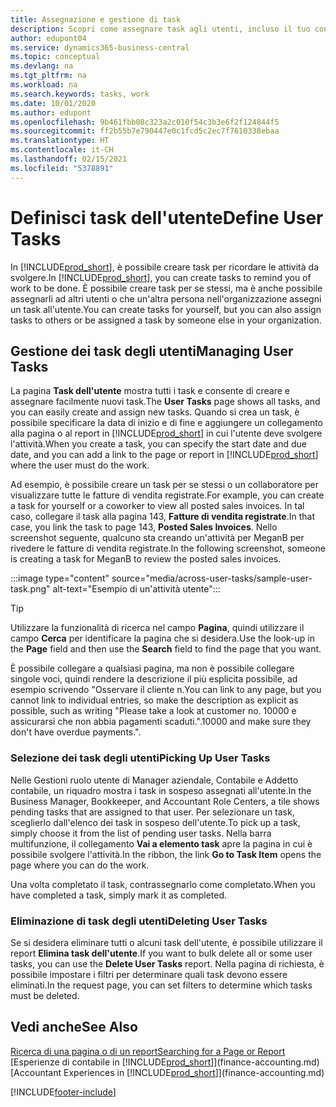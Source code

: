 ```yaml
---
title: Assegnazione e gestione di task
description: Scopri come assegnare task agli utenti, incluso il tuo contabile, in Business Central e come selezionare e completare le attività.
author: edupont04
ms.service: dynamics365-business-central
ms.topic: conceptual
ms.devlang: na
ms.tgt_pltfrm: na
ms.workload: na
ms.search.keywords: tasks, work
ms.date: 10/01/2020
ms.author: edupont
ms.openlocfilehash: 9b461fbb08c323a2c010f54c3b3e6f2f124844f5
ms.sourcegitcommit: ff2b55b7e790447e0c1fcd5c2ec7f7610338ebaa
ms.translationtype: HT
ms.contentlocale: it-CH
ms.lasthandoff: 02/15/2021
ms.locfileid: "5378891"
---
```

# <a name="define-user-tasks"></a><span data-ttu-id="10474-103">Definisci task dell'utente</span><span class="sxs-lookup"><span data-stu-id="10474-103">Define User Tasks</span></span>

<span data-ttu-id="10474-104">In [!INCLUDE[prod_short](includes/prod_short.md)], è possibile creare task per ricordare le attività da svolgere.</span><span class="sxs-lookup"><span data-stu-id="10474-104">In [!INCLUDE[prod_short](includes/prod_short.md)], you can create tasks to remind you of work to be done.</span></span> <span data-ttu-id="10474-105">È possibile creare task per se stessi, ma è anche possibile assegnarli ad altri utenti o che un'altra persona nell'organizzazione assegni un task all'utente.</span><span class="sxs-lookup"><span data-stu-id="10474-105">You can create tasks for yourself, but you can also assign tasks to others or be assigned a task by someone else in your organization.</span></span>  

## <a name="managing-user-tasks"></a><span data-ttu-id="10474-106">Gestione dei task degli utenti</span><span class="sxs-lookup"><span data-stu-id="10474-106">Managing User Tasks</span></span>

<span data-ttu-id="10474-107">La pagina **Task dell'utente** mostra tutti i task e consente di creare e assegnare facilmente nuovi task.</span><span class="sxs-lookup"><span data-stu-id="10474-107">The **User Tasks** page shows all tasks, and you can easily create and assign new tasks.</span></span> <span data-ttu-id="10474-108">Quando si crea un task, è possibile specificare la data di inizio e di fine e aggiungere un collegamento alla pagina o al report in [!INCLUDE[prod_short](includes/prod_short.md)] in cui l'utente deve svolgere l'attività.</span><span class="sxs-lookup"><span data-stu-id="10474-108">When you create a task, you can specify the start date and due date, and you can add a link to the page or report in [!INCLUDE[prod_short](includes/prod_short.md)] where the user must do the work.</span></span>  

<span data-ttu-id="10474-109">Ad esempio, è possibile creare un task per se stessi o un collaboratore per visualizzare tutte le fatture di vendita registrate.</span><span class="sxs-lookup"><span data-stu-id="10474-109">For example, you can create a task for yourself or a coworker to view all posted sales invoices.</span></span> <span data-ttu-id="10474-110">In tal caso, collegare il task alla pagina 143, **Fatture di vendita registrate**.</span><span class="sxs-lookup"><span data-stu-id="10474-110">In that case, you link the task to page 143, **Posted Sales Invoices**.</span></span> <span data-ttu-id="10474-111">Nello screenshot seguente, qualcuno sta creando un'attività per MeganB per rivedere le fatture di vendita registrate.</span><span class="sxs-lookup"><span data-stu-id="10474-111">In the following screenshot, someone is creating a task for MeganB to review the posted sales invoices.</span></span>  

:::image type="content" source="media/across-user-tasks/sample-user-task.png" alt-text="Esempio di un'attività utente":::

> [!TIP]  
> <span data-ttu-id="10474-113">Utilizzare la funzionalità di ricerca nel campo **Pagina**, quindi utilizzare il campo **Cerca** per identificare la pagina che si desidera.</span><span class="sxs-lookup"><span data-stu-id="10474-113">Use the look-up in the **Page** field and then use the **Search** field to find the page that you want.</span></span>  
>
> <span data-ttu-id="10474-114">È possibile collegare a qualsiasi pagina, ma non è possibile collegare singole voci, quindi rendere la descrizione il più esplicita possibile, ad esempio scrivendo "Osservare il cliente n.</span><span class="sxs-lookup"><span data-stu-id="10474-114">You can link to any page, but you cannot link to individual entries, so make the description as explicit as possible, such as writing "Please take a look at customer no.</span></span> <span data-ttu-id="10474-115">10000 e assicurarsi che non abbia pagamenti scaduti.".</span><span class="sxs-lookup"><span data-stu-id="10474-115">10000 and make sure they don't have overdue payments.".</span></span>

### <a name="picking-up-user-tasks"></a><span data-ttu-id="10474-116">Selezione dei task degli utenti</span><span class="sxs-lookup"><span data-stu-id="10474-116">Picking Up User Tasks</span></span>

<span data-ttu-id="10474-117">Nelle Gestioni ruolo utente di Manager aziendale, Contabile e Addetto contabile, un riquadro mostra i task in sospeso assegnati all'utente.</span><span class="sxs-lookup"><span data-stu-id="10474-117">In the Business Manager, Bookkeeper, and Accountant Role Centers, a tile shows pending tasks that are assigned to that user.</span></span> <span data-ttu-id="10474-118">Per selezionare un task, sceglierlo dall'elenco dei task in sospeso dell'utente.</span><span class="sxs-lookup"><span data-stu-id="10474-118">To pick up a task, simply choose it from the list of pending user tasks.</span></span> <span data-ttu-id="10474-119">Nella barra multifunzione, il collegamento **Vai a elemento task** apre la pagina in cui è possibile svolgere l'attività.</span><span class="sxs-lookup"><span data-stu-id="10474-119">In the ribbon, the link **Go to Task Item** opens the page where you can do the work.</span></span>  

<span data-ttu-id="10474-120">Una volta completato il task, contrassegnarlo come completato.</span><span class="sxs-lookup"><span data-stu-id="10474-120">When you have completed a task, simply mark it as completed.</span></span>  

### <a name="deleting-user-tasks"></a><span data-ttu-id="10474-121">Eliminazione di task degli utenti</span><span class="sxs-lookup"><span data-stu-id="10474-121">Deleting User Tasks</span></span>

<span data-ttu-id="10474-122">Se si desidera eliminare tutti o alcuni task dell'utente, è possibile utilizzare il report **Elimina task dell'utente**.</span><span class="sxs-lookup"><span data-stu-id="10474-122">If you want to bulk delete all or some user tasks, you can use the **Delete User Tasks** report.</span></span> <span data-ttu-id="10474-123">Nella pagina di richiesta, è possibile impostare i filtri per determinare quali task devono essere eliminati.</span><span class="sxs-lookup"><span data-stu-id="10474-123">In the request page, you can set filters to determine which tasks must be deleted.</span></span>  

## <a name="see-also"></a><span data-ttu-id="10474-124">Vedi anche</span><span class="sxs-lookup"><span data-stu-id="10474-124">See Also</span></span>

[<span data-ttu-id="10474-125">Ricerca di una pagina o di un report</span><span class="sxs-lookup"><span data-stu-id="10474-125">Searching for a Page or Report</span></span>](ui-search.md)  
<span data-ttu-id="10474-126">[Esperienze di contabile in [!INCLUDE[prod_short](includes/prod_short.md)]](finance-accounting.md)</span><span class="sxs-lookup"><span data-stu-id="10474-126">[Accountant Experiences in [!INCLUDE[prod_short](includes/prod_short.md)]](finance-accounting.md)</span></span>  


[!INCLUDE[footer-include](includes/footer-banner.md)]